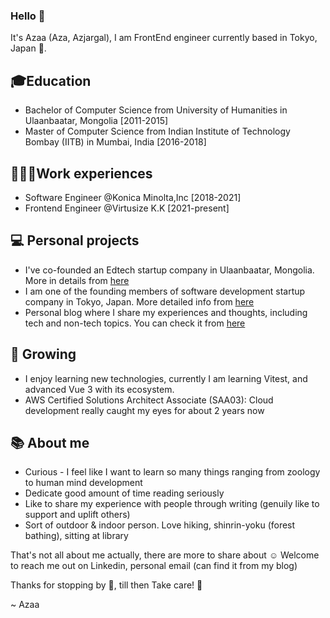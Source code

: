 ### Hello 👋

It's Azaa (Aza, Azjargal), I am FrontEnd engineer currently based in Tokyo, Japan :japan:.

## 🎓Education
- Bachelor of Computer Science from University of Humanities in Ulaanbaatar, Mongolia [2011-2015]
- Master of Computer Science from Indian Institute of Technology Bombay (IITB) in Mumbai, India [2016-2018]

## 👩🏻‍💻Work experiences
- Software Engineer @Konica Minolta,Inc [2018-2021]
- Frontend Engineer @Virtusize K.K [2021-present]

## :computer: Personal projects
- I've co-founded an Edtech startup company in Ulaanbaatar, Mongolia. More in details from [here](http://byteacads.com/)
- I am one of the founding members of software development startup company in Tokyo, Japan. More detailed info from [here](https://www.gertech.jp/)
- Personal blog where I share my experiences and thoughts, including tech and non-tech topics. You can check it from [here](http://azjargal.me/)

## :seedling: Growing
 - I enjoy learning new technologies, currently I am learning Vitest, and advanced Vue 3 with its ecosystem.
 - AWS Certified Solutions Architect Associate (SAA03): Cloud development really caught my eyes for about 2 years now

## :books: About me
- Curious - I feel like I want to learn so many things ranging from zoology to human mind development
- Dedicate good amount of time reading seriously 
- Like to share my experience with people through writing (genuily like to support and uplift others)
- Sort of outdoor & indoor person. Love hiking, shinrin-yoku (forest bathing), sitting at library

That's not all about me actually, there are more to share about :relaxed:
Welcome to reach me out on Linkedin, personal email (can find it from my blog) 

Thanks for stopping by :yellow_heart:, till then Take care! :wave: 

~ Azaa

<!--
**Azjargal13/Azjargal13** is a ✨ _special_ ✨ repository because its `README.md` (this file) appears on your GitHub profile.

Here are some ideas to get you started:

- 🔭 I’m currently working on ...
- 🌱 I’m currently learning ...
- 👯 I’m looking to collaborate on ...
- 🤔 I’m looking for help with ...
- 💬 Ask me about ...
- 📫 How to reach me: ...
- 😄 Pronouns: ...
- ⚡ Fun fact: ...
-->
